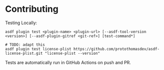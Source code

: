 # Contributing

Testing Locally:

```shell
asdf plugin test <plugin-name> <plugin-url> [--asdf-tool-version <version>] [--asdf-plugin-gitref <git-ref>] [test-command*]

# TODO: adapt this
asdf plugin test license-plist https://github.com/protothomasdev/asdf-license-plist.git "license-plist --version"
```

Tests are automatically run in GitHub Actions on push and PR.
